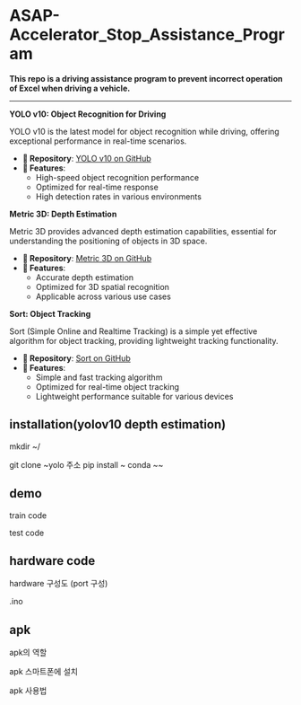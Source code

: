 # ASAP-Accelerator_Stop_Assistance_Program




**This repo is a driving assistance program to prevent incorrect operation of Excel when driving a vehicle.**

---

**YOLO v10: Object Recognition for Driving** 

YOLO v10 is the latest model for object recognition while driving, offering exceptional performance in real-time scenarios.

- **🔗 Repository**: [YOLO v10 on GitHub](https://github.com/THU-MIG/yolov10)
- **🚀 Features**:
  - High-speed object recognition performance
  - Optimized for real-time response
  - High detection rates in various environments


**Metric 3D: Depth Estimation**

Metric 3D provides advanced depth estimation capabilities, essential for understanding the positioning of objects in 3D space.

- **🔗 Repository**: [Metric 3D on GitHub](https://github.com/YvanYin/Metric3D)
- **🚀 Features**:
  - Accurate depth estimation
  - Optimized for 3D spatial recognition
  - Applicable across various use cases


**Sort: Object Tracking**

Sort (Simple Online and Realtime Tracking) is a simple yet effective algorithm for object tracking, providing lightweight tracking functionality.

- **🔗 Repository**: [Sort on GitHub](https://github.com/abewley/sort?tab=readme-ov-file)
- **🚀 Features**:
  - Simple and fast tracking algorithm
  - Optimized for real-time object tracking
  - Lightweight performance suitable for various devices



## installation(yolov10 depth estimation)

mkdir ~/

git clone ~yolo  주소
pip install ~
conda ~~

## demo

train code 

test code

## hardware code
hardware 구성도 (port 구성)

.ino

## apk

apk의 역할

apk 스마트폰에 설치

apk 사용법



